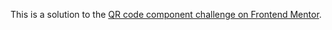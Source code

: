 This is a solution to the [QR code component challenge on Frontend Mentor](https://www.frontendmentor.io/challenges/qr-code-component-iux_sIO_H). 

